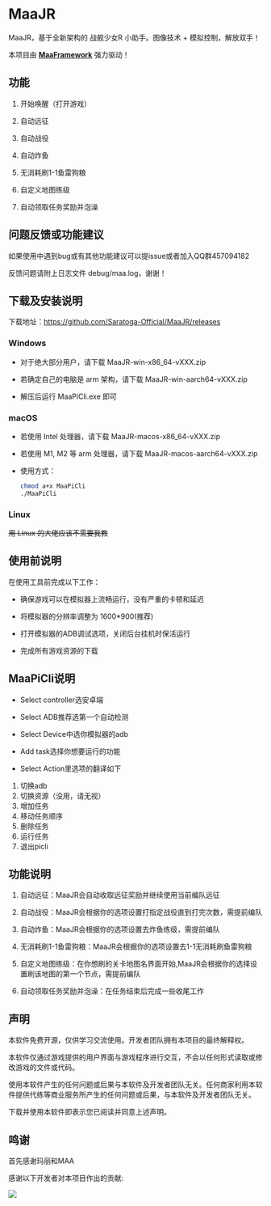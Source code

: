 # MaaJR

MaaJR，基于全新架构的 战舰少女R 小助手。图像技术 + 模拟控制，解放双手！

本项目由 **[MaaFramework](https://github.com/MaaXYZ/MaaFramework)** 强力驱动！

## 功能

1. 开始唤醒（打开游戏）

2. 自动远征

3. 自动战役

4. 自动炸鱼

5. 无消耗刷1-1鱼雷狗粮

6. 自定义地图练级

7. 自动领取任务奖励并泡澡

## 问题反馈或功能建议

如果使用中遇到bug或有其他功能建议可以提issue或者加入QQ群457094182

反馈问题请附上日志文件 debug/maa.log，谢谢！

## 下载及安装说明

下载地址：https://github.com/Saratoga-Official/MaaJR/releases

### Windows

- 对于绝大部分用户，请下载 MaaJR-win-x86_64-vXXX.zip

- 若确定自己的电脑是 arm 架构，请下载 MaaJR-win-aarch64-vXXX.zip

- 解压后运行 MaaPiCli.exe 即可

### macOS

- 若使用 Intel 处理器，请下载 MaaJR-macos-x86_64-vXXX.zip

- 若使用 M1, M2 等 arm 处理器，请下载 MaaJR-macos-aarch64-vXXX.zip

- 使用方式：
  
  ```bash
  chmod a+x MaaPiCli
  ./MaaPiCli
  ```

### Linux

~~用 Linux 的大佬应该不需要我教~~

## 使用前说明

在使用工具前完成以下工作：

* 确保游戏可以在模拟器上流畅运行，没有严重的卡顿和延迟

* 将模拟器的分辨率调整为 1600*900(推荐)

* 打开模拟器的ADB调试选项，关闭后台挂机时保活运行

* 完成所有游戏资源的下载

## MaaPiCli说明

* Select controller选安卓端

* Select ADB推荐选第一个自动检测

* Select Device中选你模拟器的adb

* Add task选择你想要运行的功能

* Select Action里选项的翻译如下

1. 切换adb
2. 切换资源（没用，请无视）
3. 增加任务
4. 移动任务顺序
5. 删除任务
6. 运行任务
7. 退出picli

## 功能说明

1. 自动远征：MaaJR会自动收取远征奖励并继续使用当前编队远征

2. 自动战役：MaaJR会根据你的选项设置打指定战役直到打完次数，需提前编队

3. 自动炸鱼：MaaJR会根据你的选项设置去炸鱼练级，需提前编队

4. 无消耗刷1-1鱼雷狗粮：MaaJR会根据你的选项设置去1-1无消耗刷鱼雷狗粮

5. 自定义地图练级：在你想刷的关卡地图名界面开始,MaaJR会根据你的选择设置刷该地图的第一个节点，需提前编队

6. 自动领取任务奖励并泡澡：在任务结束后完成一些收尾工作

## 声明

本软件免费开源，仅供学习交流使用。开发者团队拥有本项目的最终解释权。

本软件仅通过游戏提供的用户界面与游戏程序进行交互，不会以任何形式读取或修改游戏的文件或代码。

使用本软件产生的任何问题或后果与本软件及开发者团队无关。任何商家利用本软件提供代练等商业服务所产生的任何问题或后果，与本软件及开发者团队无关。

下载并使用本软件即表示您已阅读并同意上述声明。

## 鸣谢

首先感谢玛丽和MAA

感谢以下开发者对本项目作出的贡献:

<a href="https://github.com/Saratoga-Official/MaaJR/graphs/contributors">
  <img src="https://contrib.rocks/image?repo=Saratoga-Official/MaaJR&max=1000" />
</a>

